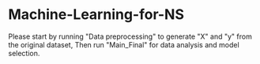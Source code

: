 # Machine-Learning-for-NS
Please start by running "Data preprocessing" to generate "X" and "y" from the original dataset,
Then run "Main_Final" for data analysis and model selection.
